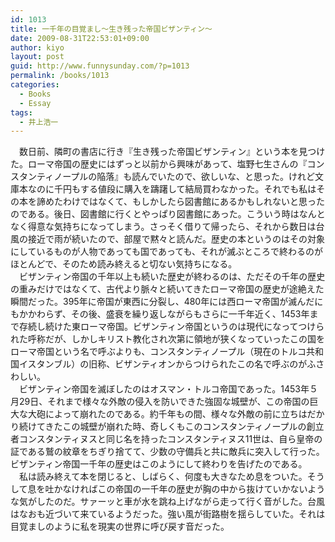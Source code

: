 ```yaml
---
id: 1013
title: 一千年の目覚まし〜生き残った帝国ビザンティン〜
date: 2009-08-31T22:53:01+09:00
author: kiyo
layout: post
guid: http://www.funnysunday.com/?p=1013
permalink: /books/1013
categories:
  - Books
  - Essay
tags:
  - 井上浩一
---
```

　数日前、隣町の書店に行き『生き残った帝国ビザンティン』という本を見つけた。ローマ帝国の歴史にはずっと以前から興味があって、塩野七生さんの『コンスタンティノープルの陥落』も読んでいたので、欲しいな、と思った。けれど文庫本なのに千円もする値段に購入を躊躇して結局買わなかった。それでも私はその本を諦めたわけではなくて、もしかしたら図書館にあるかもしれないと思ったのである。後日、図書館に行くとやっぱり図書館にあった。こういう時はなんとなく得意な気持ちになってしまう。さっそく借りて帰ったら、それから数日は台風の接近で雨が続いたので、部屋で黙々と読んだ。歴史の本というのはその対象にしているものが人物であっても国であっても、それが滅ぶところで終わるのがほとんどで、そのため読み終えると切ない気持ちになる。  
　ビザンティン帝国の千年以上も続いた歴史が終わるのは、ただその千年の歴史の重みだけではなくて、古代より脈々と続いてきたローマ帝国の歴史が途絶えた瞬間だった。395年に帝国が東西に分裂し、480年には西ローマ帝国が滅んだにもかかわらず、その後、盛衰を繰り返しながらもさらに一千年近く、1453年まで存続し続けた東ローマ帝国。ビザンティン帝国というのは現代になってつけられた呼称だが、しかしキリスト教化され次第に領地が狭くなっていったこの国をローマ帝国という名で呼ぶよりも、コンスタンティノープル（現在のトルコ共和国イスタンブル）の旧称、ビザンティオンからつけられたこの名で呼ぶのがふさわしい。  
　ビザンティン帝国を滅ぼしたのはオスマン・トルコ帝国であった。1453年５月29日、それまで様々な外敵の侵入を防いできた強固な城壁が、この帝国の巨大な大砲によって崩れたのである。約千年もの間、様々な外敵の前に立ちはだかり続けてきたこの城壁が崩れた時、奇しくもこのコンスタンティノープルの創立者コンスタンティヌスと同じ名を持ったコンスタンティヌス11世は、自ら皇帝の証である鷲の紋章をちぎり捨てて、少数の守備兵と共に敵兵に突入して行った。ビザンティン帝国一千年の歴史はこのようにして終わりを告げたのである。  
　私は読み終えて本を閉じると、しばらく、何度も大きなため息をついた。そうして息を吐かなければこの帝国の一千年の歴史が胸の中から抜けていかないような気がしたのだ。サァーッと車が水を跳ね上げながら走って行く音がした。台風はなおも近づいて来ているようだった。強い風が街路樹を揺らしていた。それは目覚ましのように私を現実の世界に呼び戻す音だった。
